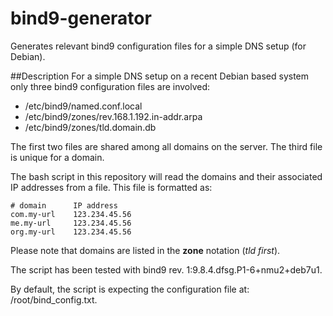 bind9-generator
===============

Generates relevant bind9 configuration files for a simple DNS setup (for Debian).

##Description
For a simple DNS setup on a recent Debian based system only three bind9 configuration files are involved:
* /etc/bind9/named.conf.local
* /etc/bind9/zones/rev.168.1.192.in-addr.arpa
* /etc/bind9/zones/tld.domain.db

The first two files are shared among all domains on the server. The third file is unique for a domain. 

The bash script in this repository will read the domains and their associated IP addresses from a file. This file is formatted as:

    # domain	  IP address
    com.my-url	  123.234.45.56
    me.my-url	  123.234.45.56
    org.my-url	  123.234.45.56

Please note that domains are listed in the **zone** notation (*tld first*).

The script has been tested with bind9 rev. 1:9.8.4.dfsg.P1-6+nmu2+deb7u1.

By default, the script is expecting the configuration file at: /root/bind_config.txt.
